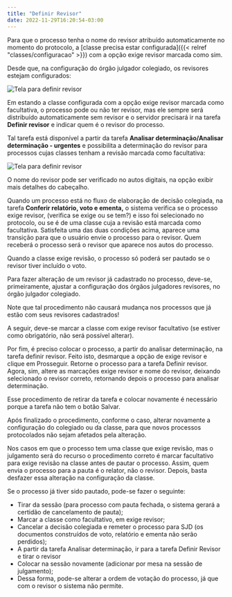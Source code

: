 ```yaml
---
title: "Definir Revisor"
date: 2022-11-29T16:20:54-03:00
---
```


Para que o processo tenha o nome do revisor atribuído automaticamente no momento do protocolo, a [classe precisa estar configurada]({{< relref "classes/configuracao" >}}) com a opção exige revisor marcada como sim.

Desde que, na configuração do órgão julgador colegiado, os revisores estejam configurados:

![Tela para definir revisor](/imagens/revisor_1.jpg)

Em estando a classe configurada com a opção exige revisor marcada como facultativa, o processo pode ou não ter revisor, mas ele sempre será distribuído automaticamente sem revisor e o servidor precisará ir na tarefa **Definir revisor** e indicar quem é o revisor do processo.

Tal tarefa está disponível a partir da tarefa **Analisar determinação/Analisar determinação - urgentes** e possibilita a determinação do revisor para processos cujas classes tenham a revisão marcada como facultativa:

![Tela para definir revisor](/imagens/revisor_2.jpg)

O nome do revisor pode ser verificado no autos digitais, na opção exibir mais detalhes do cabeçalho.

Quando um processo está no fluxo de elaboração de decisão colegiada, na tarefa **Conferir relatório, voto e ementa,** o sistema verifica se o processo exige revisor, (verifica se exige ou se tem?) e isso foi selecionado no protocolo, ou se é de uma classe cuja a revisão está marcada como facultativa.
Satisfeita uma das duas condições acima, aparece uma transição para que o usuário envie o processo para o revisor. Quem receberá o processo será o revisor que aparece nos autos do processo.

Quando a classe exige revisão, o processo só poderá ser pautado se o revisor tiver incluído o voto.

Para fazer alteração de um revisor já cadastrado no processo, deve-se, primeiramente, ajustar a configuração dos órgãos julgadores revisores, no órgão julgador colegiado. 

Note que tal procedimento não causará mudança nos processos que já estão com seus revisores cadastrados!

A seguir, deve-se marcar a classe com exige revisor facultativo (se estiver como obrigatório, não será possível alterar).

Por fim, é preciso colocar o processo, a partir do analisar determinação, na tarefa definir revisor. Feito isto, desmarque a opção de exige revisor e clique em Prosseguir. Retorne o processo para a tarefa Definir revisor. Agora, sim, altere as marcações exige revisor e nome do revisor, deixando selecionado o revisor correto, retornando depois o processo para analisar determinação.

Esse procedimento de retirar da tarefa e colocar novamente é necessário porque a tarefa não tem o botão Salvar.

Após finalizado o procedimento, conforme o caso, alterar novamente a configuração do colegiado ou da classe, para que novos processos protocolados não sejam afetados pela alteração.

Nos casos em que o processo tem uma classe que exige revisão, mas o julgamento será do recurso o procedimento correto é marcar facultativo para exige revisão na classe antes de pautar o processo. Assim, quem envia o processo para a pauta é o relator, não o revisor. Depois, basta desfazer essa alteração na configuração da classe.

Se o processo já tiver sido pautado, pode-se fazer o seguinte: 
+ Tirar da sessão (para processo com pauta fechada, o sistema gerará a certidão de cancelamento de pauta);
+ Marcar a classe como facultativo, em exige revisor; 
+ Cancelar a decisão colegiada e remeter o processo para SJD (os documentos construídos de voto, relatório e ementa não serão perdidos); 
+ A partir da tarefa Analisar determinação, ir para a tarefa Definir Revisor e tirar o revisor
+ Colocar na sessão novamente (adicionar por mesa na sessão de julgamento);
+ Dessa forma, pode-se alterar a ordem de votação do processo, já que com o revisor o sistema não permite.
